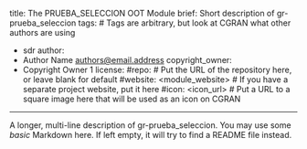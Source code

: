 title: The PRUEBA_SELECCION OOT Module
brief: Short description of gr-prueba_seleccion
tags: # Tags are arbitrary, but look at CGRAN what other authors are using
  - sdr
author:
  - Author Name <authors@email.address>
copyright_owner:
  - Copyright Owner 1
license:
#repo: # Put the URL of the repository here, or leave blank for default
#website: <module_website> # If you have a separate project website, put it here
#icon: <icon_url> # Put a URL to a square image here that will be used as an icon on CGRAN
---
A longer, multi-line description of gr-prueba_seleccion.
You may use some *basic* Markdown here.
If left empty, it will try to find a README file instead.
